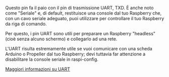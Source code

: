 Questo pin fa il paio con il pin di trasmissione UART, TXD. È anche noto come "Seriale" e, di default, restituisce una console dal tuo 
Raspberry che, con un cavo seriale adeguato, puoi utilizzare per controllare il tuo Raspberry da riga di comando.

Per questo, i pin UART sono utili per preparare un Raspberry "headless" (cioè senza alcuno schermo) e collegarlo ad una rete.

L'UART risulta estremamente utile se vuoi comunicare con una scheda Arduino o Propeller dal tuo Raspberry; devi tuttavia far attenzione 
a disabilitare la console seriale in raspi-config.

[Maggiori informazioni su UART](/pinout/uart)
